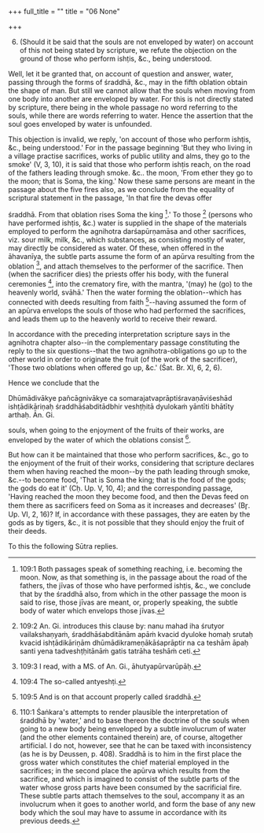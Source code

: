+++
full_title = ""
title = "06 None"

+++


6. (Should it be said that the souls are not enveloped by water) on account of this not being stated by scripture, we refute the objection on the ground of those who perform ishṭis, &c., being understood.

Well, let it be granted that, on account of question and answer, water, passing through the forms of śraddhā, &c., may in the fifth oblation obtain the shape of man. But still we cannot allow that the souls when moving from one body into another are enveloped by water. For this is not directly stated by scripture, there being in the whole passage no word referring to the souls, while there are words referring to water. Hence the assertion that the soul goes enveloped by water is unfounded.

This objection is invalid, we reply, 'on account of those who perform ishṭis, &c., being understood.' For in the passage beginning 'But they who living in a village practise sacrifices, works of public utility and alms, they go to the smoke' (V, 3, 10), it is said that those who perform ishṭis reach, on the road of the fathers leading through smoke. &c.. the moon, 'From ether they go to the moon; that is Soma, the king.' Now these same persons are meant in the passage about the five fires also, as we conclude from the equality of scriptural statement in the passage, 'In that fire the devas offer

 śraddhā. From that oblation rises Soma the king [^fn_74].' To those [^fn_75] (persons who have performed ishṭis, &c.) water is supplied in the shape of the materials employed to perform the agnihotra darśapūrṇamāsa and other sacrifices, viz. sour milk, milk, &c., which substances, as consisting mostly of water, may directly be considered as water. Of these, when offered in the āhavanīya, the subtle parts assume the form of an apūrva resulting from the oblation [^fn_76], and attach themselves to the performer of the sacrifice. Then (when the sacrificer dies) the priests offer his body, with the funeral ceremonies [^fn_77], into the crematory fire, with the mantra, '(may) he (go) to the heavenly world, svāhā.' Then the water forming the oblation--which has connected with deeds resulting from faith [^fn_78]--having assumed the form of an apūrva envelops the souls of those who had performed the sacrifices, and leads them up to the heavenly world to receive their reward.

In accordance with the preceding interpretation scripture says in the agnihotra chapter also--in the complementary passage constituting the reply to the six questions--that the two agnihotra-obligations go up to the other world in order to originate the fruit (of the work of the sacrificer), 'Those two oblations when offered go up, &c.' (Śat. Br. XI, 6, 2, 6).

Hence we conclude that the

[^fn_74]: 109:1 Both passages speak of something reaching, i.e. becoming the moon. Now, as that something is, in the passage about the road of the fathers, the jīvas of those who have performed ishṭis, &c., we conclude that by the śraddhā also, from which in the other passage the moon is said to rise, those jīvas are meant, or, properly speaking, the subtle body of water which envelops those jīvas.

Dhūmādivākye pañcāgnivākye ca somarajatvaprāptiśravaṇāviśeshād ishṭādikāriṇaḥ śraddhāśabditādbhir veshṭḥitā dyulokaṁ yāntīti bhātīty arthaḥ. Ān. Gi.

[^fn_75]: 109:2 An. Gi. introduces this clause by: nanu mahad iha śrutyor vailakshaṇyaṁ, śraddhāśabditānām apāṁ kvacid dyuloke homaḥ srutaḥ kvacid ishṭādikāriṇām dhūmādikrameṇākāśaprāptir na ca teshām āpaḥ santi yena tadveshṭḥitānāṁ gatis tatrāha teshāṁ ceti.

[^fn_76]: 109:3 I read, with a MS. of An. Gi., āhutyapūrvarūpāḥ.

[^fn_77]: 109:4 The so-called antyeshṭi.

[^fn_78]: 109:5 And is on that account properly called śraddhā.

souls, when going to the enjoyment of the fruits of their works, are enveloped by the water of which the oblations consist [^fn_79].

[^fn_79]: 110:1 Śaṅkara's attempts to render plausible the interpretation of śraddhā by 'water,' and to base thereon the doctrine of the souls when going to a new body being enveloped by a subtle involucrum of water (and the other elements contained therein) are, of course, altogether artificial. I do not, however, see that he can be taxed with inconsistency (as he is by Deussen, p. 408). Sraddhā is to him in the first place the gross water which constitutes the chief material employed in the sacrifices; in the second place the apūrva which results from the sacrifice, and which is imagined to consist of the subtle parts of the water whose gross parts have been consumed by the sacrificial fire. These subtle parts attach themselves to the soul, accompany it as an involucrum when it goes to another world, and form the base of any new body which the soul may have to assume in accordance with its previous deeds.

But how can it be maintained that those who perform sacrifices, &c., go to the enjoyment of the fruit of their works, considering that scripture declares them when having reached the moon--by the path leading through smoke, &c.--to become food, 'That is Soma the king; that is the food of the gods; the gods do eat it' (Cḥ. Up. V, 10, 4); and the corresponding passage, 'Having reached the moon they become food, and then the Devas feed on them there as sacrificers feed on Soma as it increases and decreases' (Br̥. Up. VI, 2, 16)? If, in accordance with these passages, they are eaten by the gods as by tigers, &c., it is not possible that they should enjoy the fruit of their deeds.

To this the following Sūtra replies.

